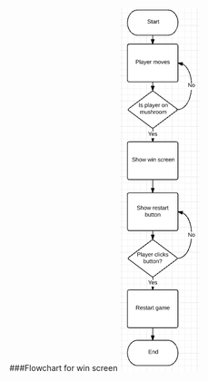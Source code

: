 


###Flowchart for win screen
![alt tag](https://github.com/TheHarlander/comp110-worksheets/blob/master/WorkSheet%206/Flowchar.png)
